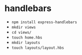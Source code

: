 

# handlebars

- `npm install express-handlebars`
- `mkdir views`
- `cd views/`
- `touch home.hbs`
- `mkdir layouts`
- `touch layouts/layout.hbs`


